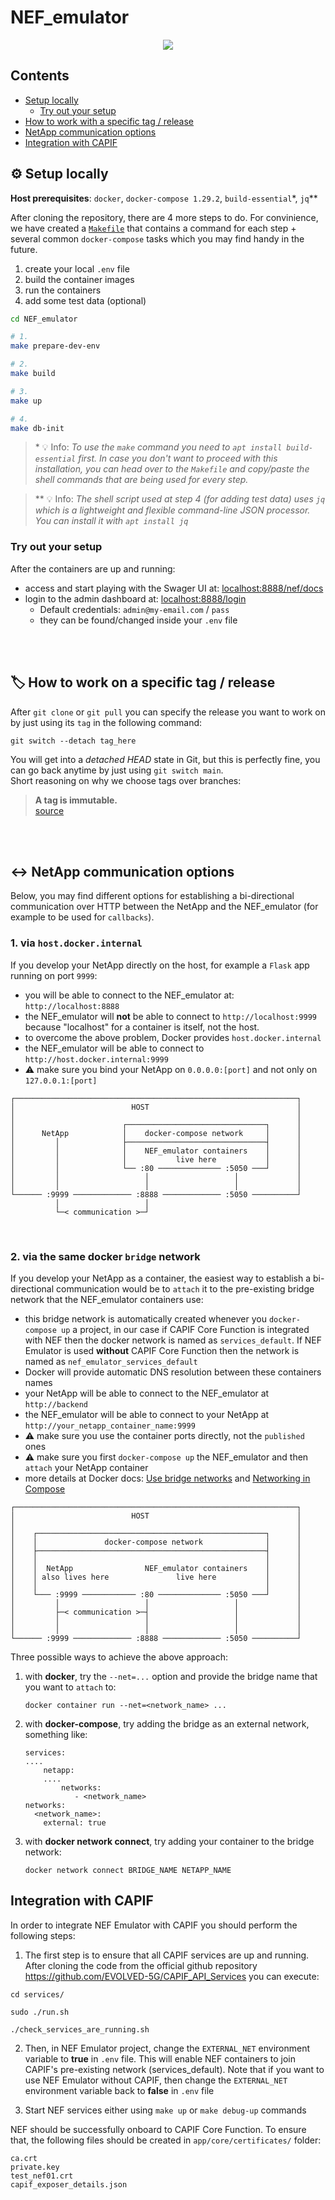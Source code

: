 # NEF_emulator


<p align="center">
  <img src="./backend/app/app/static/NEF_logo_400x400_light.svg" />
</p>

## Contents

- [Setup locally](#-setup-locally)
  - [Try out your setup](#try-out-your-setup)
- [How to work with a specific tag / release](#%EF%B8%8F-how-to-work-on-a-specific-tag--release)
- [NetApp communication options](#%EF%B8%8F-netapp-communication-options)
- [Integration with CAPIF](#integration-with-capif)

## ⚙ Setup locally

**Host prerequisites**: `docker`, `docker-compose 1.29.2`, `build-essential`\*, `jq`\*\*

After cloning the repository, there are 4 more steps to do. For convinience, we have created a [`Makefile`](Makefile) that contains a command for each step + several common `docker-compose` tasks which you may find handy in the future.

1. create your local `.env` file
2. build the container images
3. run the containers
4. add some test data (optional)

```bash
cd NEF_emulator

# 1.
make prepare-dev-env

# 2.
make build

# 3.
make up

# 4.
make db-init
```

>\* 💡 Info: *To use the `make` command you need to `apt install build-essential` first. In case you don't want to proceed with this installation, you can head over to the `Makefile` and copy/paste the shell commands that are being used for every step.*

> \*\* 💡 Info: *The shell script used at step 4 (for adding test data) uses `jq` which is a lightweight and flexible command-line JSON processor. You can install it with `apt install jq`*

### Try out your setup

After the containers are up and running:

 - access and start playing with the Swager UI at: [localhost:8888/nef/docs](http://localhost:8888/nef/docs)
 - login to the admin dashboard at: [localhost:8888/login](http://localhost:8888/login)
     - Default credentials: `admin@my-email.com` / `pass`
     - they can be found/changed inside your `.env` file



<br><br>



## 🏷️ How to work on a specific tag / release

After `git clone` or `git pull` you can specify the release you want to work on by just using its `tag` in the following command:

    git switch --detach tag_here

You will get into a *detached HEAD* state in Git, but this is perfectly fine, you can go back anytime by just using `git switch main`.  
Short reasoning on why we choose tags over branches:

>**A tag is immutable.**  
>[source](https://stackoverflow.com/questions/9810050/why-should-i-use-tags-vs-release-beta-branches-for-versioning/)



<br><br>



## ↔️ NetApp communication options

Below, you may find different options for establishing a bi-directional communication over HTTP between the NetApp and the NEF_emulator (for example to be used for `callbacks`).

### 1. via `host.docker.internal`

If you develop your NetApp directly on the host, for example a `Flask` app running on port `9999`:
 - you will be able to connect to the NEF_emulator at: `http://localhost:8888`
 - the NEF_emulator will **not** be able to connect to `http://localhost:9999` because "localhost" for a container is itself, not the host.
 - to overcome the above problem, Docker provides `host.docker.internal`
 - the NEF_emulator will be able to connect to `http://host.docker.internal:9999`
 - ⚠ make sure you bind your NetApp on `0.0.0.0:[port]` and not only on `127.0.0.1:[port]`

```
┌───────────────────────────────────────────────────────────────┐
│                          HOST                                 │
│                                                               │
│                        ┌───────────────────────────────┐      │
│      NetApp            │    docker-compose network     │      │
│         │              ├───────────────────────────────┤      │
│         │              │    NEF_emulator containers    │      │
│         │              │           live here           │      │
│         │              └── :80 ────────────── :5050 ───┘      │
│         │                   │                   │             │
│         │                   │                   │             │
└────── :9999 ───────────── :8888 ───────────── :5050 ──────────┘
          │                   │ 
          └─< communication >─┘
```

<br>

### 2. via the same docker `bridge` network

If you develop your NetApp as a container, the easiest way to establish a bi-directional communication would be to `attach` it to the pre-existing bridge network that the NEF_emulator containers use:
 - this bridge network is automatically created whenever you `docker-compose up` a project, in our case if CAPIF Core Function is integrated with NEF then the docker network is named as `services_default`. If NEF Emulator is used **without** CAPIF Core Function then the network is named as `nef_emulator_services_default`
 - Docker will provide automatic DNS resolution between these containers names
 - your NetApp will be able to connect to the NEF_emulator at `http://backend`
 - the NEF_emulator will be able to connect to your NetApp at `http://your_netapp_container_name:9999`
 - ⚠ make sure you use the container ports directly, not the `published` ones
 - ⚠ make sure you first `docker-compose up` the NEF_emulator and then `attach` your NetApp container
 - more details at Docker docs: [Use bridge networks](https://docs.docker.com/network/bridge/) and [Networking in Compose](https://docs.docker.com/compose/networking/)

```
┌───────────────────────────────────────────────────────────────┐
│                          HOST                                 │
│                                                               │
│    ┌───────────────────────────────────────────────────┐      │
│    │               docker-compose network              │      │
│    ├───────────────────────────────────────────────────┤      │
│    │                                                   │      │
│    │  NetApp                NEF_emulator containers    │      │
│    │ also lives here               live here           │      │
│    │                                                   │      │
│    └─── :9999 ──────────── :80 ────────────── :5050 ───┘      │
│         │                   │                   │             │
│         ├─< communication >─┤                   │             │
│         │                   │                   │             │
│         │                   │                   │             │
└────── :9999 ───────────── :8888 ───────────── :5050 ──────────┘
```

Three possible ways to achieve the above approach:

1. with **docker**, try the `--net=...` option and provide the bridge name that you want to `attach` to:

       docker container run --net=<network_name> ...

2. with **docker-compose**, try adding the bridge as an external network, something like:


       services:
       ....
           netapp:
           ....
               networks:
                  - <network_name>
       networks:
         <network_name>:
           external: true

3. with **docker network connect**, try adding your container to the bridge network:

       docker network connect BRIDGE_NAME NETAPP_NAME

## Integration with CAPIF

In order to integrate NEF Emulator with CAPIF you should perform the following steps:

1. The first step is to ensure that all CAPIF services are up and running. After cloning the code from the official github repository https://github.com/EVOLVED-5G/CAPIF_API_Services you can execute:

```
cd services/

sudo ./run.sh

./check_services_are_running.sh
```

2. Then, in NEF Emulator project, change the `EXTERNAL_NET` environment variable to **true** in `.env` file. This will enable NEF containers to join CAPIF's pre-existing network (services_default). Note that if you want to use NEF Emulator without CAPIF, then change the `EXTERNAL_NET` environment variable back to **false** in `.env` file

3. Start NEF services either using `make up` or `make debug-up` commands

NEF should be successfully onboard to CAPIF Core Function. To ensure that, the following files should be created in `app/core/certificates/` folder:

```
ca.crt
private.key
test_nef01.crt
capif_exposer_details.json
```
